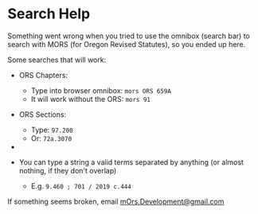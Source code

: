 # Search Help

Something went wrong when you tried to use the omnibox (search bar) to search with MORS (for Oregon Revised Statutes), so you ended up here.

Some searches that will work:

* ORS Chapters:
  * Type into browser omnibox: `mors ORS 659A`
  * It will work without the ORS: `mors 91`

* ORS Sections:
  * Type: `97.200`
  * Or: `72a.3070`

*  

* You can type a string a valid terms separated by anything (or almost nothing, if they don't overlap)
  * E.g. `9.460 ; 701 / 2019 c.444`

If something seems broken, email mOrs.Development@gmail.com
